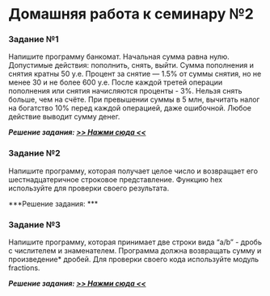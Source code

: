 # Домашняя работа к семинару №2

### Задание №1
Напишите программу банкомат. Начальная сумма равна нулю. Допустимые действия: пополнить, снять, выйти. Сумма пополнения 
и снятия кратны 50 у.е. Процент за снятие — 1.5% от суммы снятия, но не менее 30 и не более 600 у.е. После каждой третей 
операции пополнения или снятия начисляются проценты - 3%. Нельзя снять больше, чем на счёте. При превышении суммы в 
5 млн, вычитать налог на богатство 10% перед каждой операцией, даже ошибочной. Любое действие выводит сумму денег.

***Решение задания: [>> Нажми сюда <<](task_1.py)***

### Задание №2
Напишите программу, которая получает целое число и возвращает его шестнадцатеричное строковое представление. 
Функцию hex используйте для проверки своего результата.

***Решение задания: ***
   
### Задание №3
Напишите программу, которая принимает две строки вида “a/b” - дробь с числителем и знаменателем. Программа должна 
возвращать сумму и произведение* дробей. Для проверки своего кода используйте модуль fractions.

***Решение задания: [>> Нажми сюда <<](task_3.py)***
